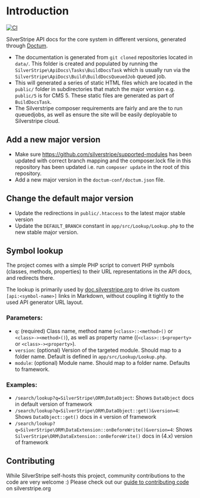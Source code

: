 # Introduction

[![CI](https://github.com/silverstripe/api.silverstripe.org/actions/workflows/ci.yml/badge.svg)](https://github.com/silverstripe/api.silverstripe.org/actions/workflows/ci.yml)

SilverStripe API docs for the core system in different versions, generated through [Doctum](https://github.com/code-lts/doctum#readme).

 - The documentation is generated from `git cloned` repositories located in `data/`. This folder is created and populated by running the `SilverStripe\ApiDocs\Tasks\BuildDocsTask` which is usually run via the `SilverStripe\ApiDocs\Build\BuildDocsQueuedJob` queued job.
- This will generated a series of static HTML files which are located in the `public/` folder in subdirectories that match the major version e.g. `public/5` is for CMS 5. These static files are generated as part of `BuildDocsTask`.
- The Silverstripe composer requirements are fairly and are the to run queuedjobs, as well as ensure the site will be easily deployable to Silverstripe cloud.

## Add a new major version

- Make sure https://github.com/silverstripe/supported-modules has been updated with correct branch mapping and the composer.lock file in this repository has been updated i.e. run `composer update` in the root of this repository.
- Add a new major version in the `doctum-conf/doctum.json` file.

## Change the default major version

- Update the redirections in `public/.htaccess` to the latest major stable version
- Update the `DEFAULT_BRANCH` constant in `app/src/Lookup/Lookup.php` to the new stable major version.

## Symbol lookup

The project comes with a simple PHP script to convert PHP symbols (classes, methods, properties)
to their URL representations in the API docs, and redirects there.

The lookup is primarily used by [doc.silverstripe.org](https://doc.silverstripe.org/)
to drive its custom `[api:<symbol-name>]` links in Markdown, without coupling it tightly
to the used API generator URL layout.

### Parameters:

- `q`: (required) Class name, method name (`<class>::<method>()` or `<class>-><method>()`),
   as well as property name ((`<class>::$<property>` or `<class>-><property>`).
- `version`: (optional) Version of the targeted module. Should map to a folder name. Default is defined in `app/src/Lookup/Lookup.php`.
- `module`: (optional) Module name. Should map to a folder name. Defaults to framework.

### Examples:

- `/search/lookup?q=SilverStripe\ORM\DataObject`: Shows `DataObject` docs in default version of framework
- `/search/lookup?q=SilverStripe\ORM\DataObject::get()&version=4`: Shows `DataObject::get()` docs in `4` version of framework
- `/search/lookup?q=SilverStripe\ORM\DataExtension::onBeforeWrite()&version=4`: Shows `SilverStripe\ORM\DataExtension::onBeforeWrite()` docs in (4.x) version of framework

## Contributing

While SilverStripe self-hosts this project, community contributions to the code are very welcome :) Please check out our [guide to contributing code](https://docs.silverstripe.org/en/contributing/code/) on silverstripe.org
